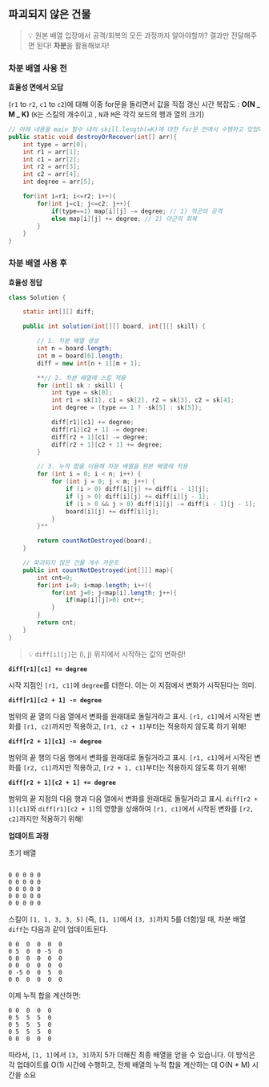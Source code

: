 ## 파괴되지 않은 건물

> 💡 원본 배열 입장에서 공격/회복의 모든 과정까지 알아야할까? 결과만 전달해주면 된다!
> **차분**을 활용해보자!

### 차분 배열 사용 전

**효율성 면에서 오답**

(`r1` to `r2`, `c1` to `c2`)에 대해 이중 for문을 돌리면서 값을 직접 갱신
시간 복잡도 : **O(N _ M _ K)**
(`K`는 스킬의 개수이고 , `N`과 `M`은 각각 보드의 행과 열의 크기)

```java
// 아래 내용을 main 함수 내의 skill.length(=K)에 대한 for문 안에서 수행하고 있었다..
public static void destroyOrRecover(int[] arr){
    int type = arr[0];
    int r1 = arr[1];
    int c1 = arr[2];
    int r2 = arr[3];
    int c2 = arr[4];
    int degree = arr[5];

    for(int i=r1; i<=r2; i++){
        for(int j=c1; j<=c2; j++){
            if(type==1) map[i][j] -= degree; // 1) 적군의 공격
            else map[i][j] += degree; // 2) 아군의 회복
        }
    }
}
```

### 차분 배열 사용 후

**효율성 정답**

```java
class Solution {

    static int[][] diff;

    public int solution(int[][] board, int[][] skill) {

        // 1. 차분 배열 생성
        int n = board.length;
        int m = board[0].length;
        diff = new int[n + 1][m + 1];

        **// 2. 차분 배열에 스킬 적용
        for (int[] sk : skill) {
            int type = sk[0];
            int r1 = sk[1], c1 = sk[2], r2 = sk[3], c2 = sk[4];
            int degree = (type == 1 ? -sk[5] : sk[5]);

            diff[r1][c1] += degree;
            diff[r1][c2 + 1] -= degree;
            diff[r2 + 1][c1] -= degree;
            diff[r2 + 1][c2 + 1] += degree;
        }

        // 3. 누적 합을 이용해 차분 배열을 원본 배열에 적용
        for (int i = 0; i < n; i++) {
            for (int j = 0; j < m; j++) {
                if (i > 0) diff[i][j] += diff[i - 1][j];
                if (j > 0) diff[i][j] += diff[i][j - 1];
                if (i > 0 && j > 0) diff[i][j] -= diff[i - 1][j - 1];
                board[i][j] += diff[i][j];
            }
        }**

        return countNotDestroyed(board);
    }

    // 파괴되지 않은 건물 개수 카운트
    public int countNotDestroyed(int[][] map){
        int cnt=0;
        for(int i=0; i<map.length; i++){
            for(int j=0; j<map[i].length; j++){
                if(map[i][j]>0) cnt++;
            }
        }
        return cnt;
    }
}
```

> 💡 `diff[i][j]`는 (i, j) 위치에서 시작하는 값의 변화량!

**`diff[r1][c1] += degree`**

시작 지점인 `[r1, c1]`에 `degree`를 더한다. 이는 이 지점에서 변화가 시작된다는 의미.

**`diff[r1][c2 + 1] -= degree`**

범위의 끝 열의 다음 열에서 변화를 원래대로 돌릴거라고 표시. `[r1, c1]`에서 시작된 변화를 `[r1, c2]`까지만 적용하고, `[r1, c2 + 1]`부터는 적용하지 않도록 하기 위해!

**`diff[r2 + 1][c1] -= degree`**

범위의 끝 행의 다음 행에서 변화를 원래대로 돌릴거라고 표시. `[r1, c1]`에서 시작된 변화를 `[r2, c1]`까지만 적용하고, `[r2 + 1, c1]`부터는 적용하지 않도록 하기 위해!

**`diff[r2 + 1][c2 + 1] += degree`**

범위의 끝 지점의 다음 행과 다음 열에서 변화를 원래대로 돌릴거라고 표시. `diff[r2 + 1][c1]`와 `diff[r1][c2 + 1]`의 영향을 상쇄하여 `[r1, c1]`에서 시작된 변화를 `[r2, c2]`까지만 적용하기 위해!

**업데이트 과정**

초기 배열

```

0 0 0 0 0
0 0 0 0 0
0 0 0 0 0
0 0 0 0 0
0 0 0 0 0
```

스킬이 `[1, 1, 3, 3, 5]` (즉, `[1, 1]`에서 `[3, 3]`까지 5를 더함)일 때, 차분 배열 `diff`는 다음과 같이 업데이트된다.

```
0 0  0  0  0  0
0 5  0  0 -5  0
0 0  0  0  0  0
0 0  0  0  0  0
0 -5 0  0  5  0
0 0  0  0  0  0
```

이제 누적 합을 계산하면:

```
0 0  0  0  0
0 5  5  5  0
0 5  5  5  0
0 5  5  5  0
0 0  0  0  0
```

따라서, `[1, 1]`에서 `[3, 3]`까지 5가 더해진 최종 배열을 얻을 수 있습니다. 이 방식은 각 업데이트를 O(1) 시간에 수행하고, 전체 배열의 누적 합을 계산하는 데 O(N \* M) 시간을 소요
